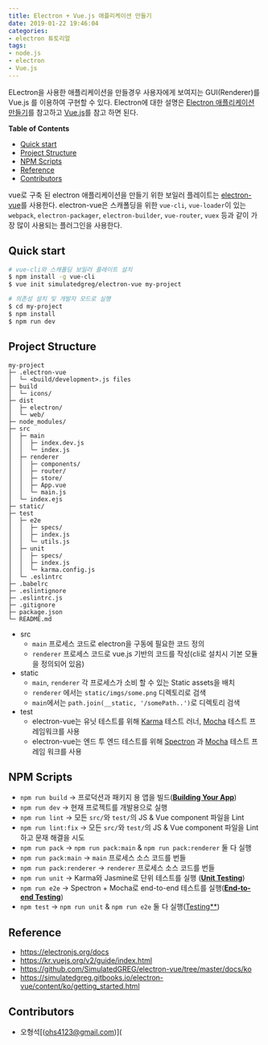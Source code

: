 ```yaml
---
title: Electron + Vue.js 애플리케이션 만들기
date: 2019-01-22 19:46:04
categories:
- electron 튜토리얼
tags:
- node.js
- electron
- Vue.js
---
```


ELectron을 사용한 애플리케이션을 만들경우 사용자에게 보여지는 GUI(Renderer)를 Vue.js  를 이용하여 구현할 수 있다. Electron에 대한 설명은 [Electron 애플리케이션 만들기](https://hsoh1990.github.io/2019/01/18/electron-tutorial/)를 참고하고 [Vue.js](https://kr.vuejs.org/v2/guide/index.html)를 참고 하면 된다.

<!--more-->  

**Table of Contents**

- [Quick start](#Quick-start)
- [Project Structure](Project-Structure)
- [NPM Scripts](#NPM-Scripts)
- [Reference](#Reference)
- [Contributors](#Contributors)



vue로 구축 된 electron 애플리케이션을 만들기 위한 보일러 플레이트는 [electron-vue](https://github.com/SimulatedGREG/electron-vue/tree/master/docs/ko)를 사용한다. electron-vue은 스캐폴딩을 위한 `vue-cli`, `vue-loader`이 있는 `webpack`, `electron-packager`, `electron-builder`, `vue-router`, `vuex` 등과 같이 가장 많이 사용되는 플러그인을 사용한다.



## Quick start

```bash
# vue-cli와 스캐폴딩 보일러 플레이트 설치
$ npm install -g vue-cli
$ vue init simulatedgreg/electron-vue my-project

# 의존성 설치 및 개발자 모드로 실행
$ cd my-project
$ npm install
$ npm run dev
```



## Project Structure

```
my-project
├─ .electron-vue
│  └─ <build/development>.js files
├─ build
│  └─ icons/
├─ dist
│  ├─ electron/
│  └─ web/
├─ node_modules/
├─ src
│  ├─ main
│  │  ├─ index.dev.js
│  │  └─ index.js
│  ├─ renderer
│  │  ├─ components/
│  │  ├─ router/
│  │  ├─ store/
│  │  ├─ App.vue
│  │  └─ main.js
│  └─ index.ejs
├─ static/
├─ test
│  ├─ e2e
│  │  ├─ specs/
│  │  ├─ index.js
│  │  └─ utils.js
│  ├─ unit
│  │  ├─ specs/
│  │  ├─ index.js
│  │  └─ karma.config.js
│  └─ .eslintrc
├─ .babelrc
├─ .eslintignore
├─ .eslintrc.js
├─ .gitignore
├─ package.json
└─ README.md
```

- src
  - `main` 프로세스 코드로 electron을 구동에 필요한 코드 정의
  - `renderer` 프로세스 코드로 vue.js 기반의 코드를 작성(cli로 설치시 기본 모듈을 정의되어 있음)
- static
  -  `main`, `renderer` 각 프로세스가 소비 할 수 있는 Static assets을 배치
  - `renderer` 에서는 `static/imgs/some.png` 디렉토리로 검색
  -  `main`에서는  `path.join(__static, '/somePath..')`로 디렉토리 검색
- test
  - electron-vue는 유닛 테스트를 위해 [Karma](https://karma-runner.github.io/1.0/index.html) 테스트 러너, [Mocha](https://mochajs.org/) 테스트 프레임워크를 사용
  - electron-vue는 엔드 투 엔드 테스트를 위해 [Spectron](http://electron.atom.io/spectron/) 과 [Mocha](https://mochajs.org/) 테스트 프레임 워크를 사용

## NPM Scripts

- `npm run build` -> 프로덕션과 패키지 용 앱을 빌드([**Building Your App**](https://simulatedgreg.gitbooks.io/electron-vue/content/ko/building_your_app.html))
- `npm run dev` -> 현재 프로젝트를 개발용으로 실행
- `npm run lint` -> 모든 `src/`와 `test/`의 JS & Vue component 파일을 Lint 
- `npm run lint:fix` -> 모든 `src/`와 `test/`의 JS & Vue component 파일을 Lint하고 문재 해결을 시도
- `npm run pack` -> `npm run pack:main` & `npm run pack:renderer` 둘 다 실행
- `npm run pack:main`  -> `main` 프로세스 소스 코드를 번들
- `npm run pack:renderer` ->  `renderer` 프로세스 소스 코드를 번들
- `npm run unit`  -> Karma와 Jasmine로 단위 테스트를 실행 ([**Unit Testing**](https://simulatedgreg.gitbooks.io/electron-vue/content/ko/unittesting.html))
- `npm run e2e` -> Spectron + Mocha로 end-to-end 테스트를 실행([**End-to-end Testing**](https://simulatedgreg.gitbooks.io/electron-vue/content/ko/end-to-end_testing.html))
- `npm test` -> `npm run unit` & `npm run e2e` 둘 다 실행([Testing**](https://simulatedgreg.gitbooks.io/electron-vue/content/ko/testing.html))



## Reference

- https://electronjs.org/docs
- https://kr.vuejs.org/v2/guide/index.html
- https://github.com/SimulatedGREG/electron-vue/tree/master/docs/ko
- https://simulatedgreg.gitbooks.io/electron-vue/content/ko/getting_started.html

## Contributors

- 오형석[(ohs4123@gmail.com)](